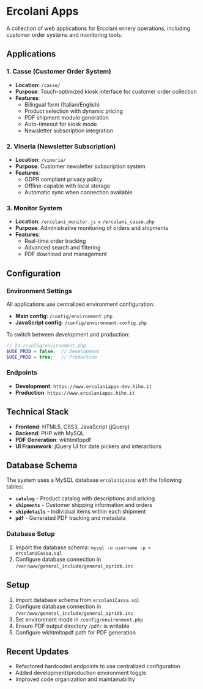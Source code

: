 # Ercolani Apps

A collection of web applications for Ercolani winery operations, including customer order systems and monitoring tools.

## Applications

### 1. Casse (Customer Order System)
- **Location**: `/casse/`
- **Purpose**: Touch-optimized kiosk interface for customer order collection
- **Features**:
  - Bilingual form (Italian/English)
  - Product selection with dynamic pricing
  - PDF shipment module generation
  - Auto-timeout for kiosk mode
  - Newsletter subscription integration

### 2. Vineria (Newsletter Subscription)
- **Location**: `/vineria/`
- **Purpose**: Customer newsletter subscription system
- **Features**:
  - GDPR compliant privacy policy
  - Offline-capable with local storage
  - Automatic sync when connection available

### 3. Monitor System
- **Location**: `/ercolani_monitor.js` + `/ercolani_casse.php`
- **Purpose**: Administrative monitoring of orders and shipments
- **Features**:
  - Real-time order tracking
  - Advanced search and filtering
  - PDF download and management

## Configuration

### Environment Settings
All applications use centralized environment configuration:
- **Main config**: `/config/environment.php`
- **JavaScript config**: `/config/environment-config.php`

To switch between development and production:
```php
// In /config/environment.php
$USE_PROD = false;  // Development
$USE_PROD = true;   // Production
```

### Endpoints
- **Development**: `https://www.ercolaniapps-dev.hiho.it`
- **Production**: `https://www.ercolaniapps.hiho.it`

## Technical Stack
- **Frontend**: HTML5, CSS3, JavaScript (jQuery)
- **Backend**: PHP with MySQL
- **PDF Generation**: wkhtmltopdf
- **UI Framework**: jQuery UI for date pickers and interactions

## Database Schema

The system uses a MySQL database `ercolaniCassa` with the following tables:

- **`catalog`** - Product catalog with descriptions and pricing
- **`shipments`** - Customer shipping information and orders
- **`shipdetails`** - Individual items within each shipment
- **`pdf`** - Generated PDF tracking and metadata

### Database Setup
1. Import the database schema: `mysql -u username -p < ercolaniCassa.sql`
2. Configure database connection in `/var/www/general_include/general_apridb.inc`

## Setup
1. Import database schema from `ercolaniCassa.sql`
2. Configure database connection in `/var/www/general_include/general_apridb.inc`
3. Set environment mode in `/config/environment.php`
4. Ensure PDF output directory `/pdf/` is writable
5. Configure wkhtmltopdf path for PDF generation

## Recent Updates
- Refactored hardcoded endpoints to use centralized configuration
- Added development/production environment toggle
- Improved code organization and maintainability
